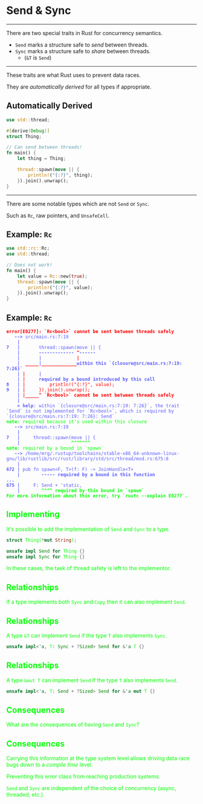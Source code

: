 # Send & Sync

---

There are two special traits in Rust for concurrency semantics.

-   `Send` marks a structure safe to *send* between threads.
-   `Sync` marks a structure safe to *share* between threads.
    -   (`&T` is `Send`)

---

These traits are what Rust uses to prevent data races.

They are *automatically derived* for all types if appropriate.

## Automatically Derived

```rust
use std::thread;

#[derive(Debug)]
struct Thing;

// Can send between threads!
fn main() {
    let thing = Thing;

    thread::spawn(move || {
        println!("{:?}", thing);
    }).join().unwrap();
}
```

---

There are some notable types which are not `Send` or `Sync`.

Such as `Rc`, raw pointers, and `UnsafeCell`.

## Example: `Rc`

```rust ignore
use std::rc::Rc;
use std::thread;

// Does not work!
fn main() {
    let value = Rc::new(true);
    thread::spawn(move || {
        println!("{:?}", value);
    }).join().unwrap();
}
```

## Example: `Rc`

<pre><code data-trim data-noescape><font color="#FF0000"><b>error[E0277]</b></span><b>: `Rc&lt;bool&gt;` cannot be sent between threads safely</b>
   <font color="#5C5CFF"><b>--&gt; </b></span>src/main.rs:7:19
    <font color="#5C5CFF"><b>|</b></span>
<font color="#5C5CFF"><b>7</b></span>   <font color="#5C5CFF"><b>|</b></span>       thread::spawn(move || {
    <font color="#5C5CFF"><b>|</b></span>       <font color="#5C5CFF"><b>-------------</b></span> <font color="#FF0000"><b>^</b></span><font color="#5C5CFF"><b>------</b></span>
    <font color="#5C5CFF"><b>|</b></span>       <font color="#5C5CFF"><b>|</b></span>             <font color="#FF0000"><b>|</b></span>
    <font color="#5C5CFF"><b>|</b></span>  <font color="#FF0000"><b>_____</b></span><font color="#5C5CFF"><b>|</b></span><font color="#FF0000"><b>_____________</b></span><font color="#5C5CFF"><b>within this `{closure@src/main.rs:7:19: 7:26}`</b></span>
    <font color="#5C5CFF"><b>|</b></span> <font color="#FF0000"><b>|</b></span>     <font color="#5C5CFF"><b>|</b></span>
    <font color="#5C5CFF"><b>|</b></span> <font color="#FF0000"><b>|</b></span>     <font color="#5C5CFF"><b>required by a bound introduced by this call</b></span>
<font color="#5C5CFF"><b>8</b></span>   <font color="#5C5CFF"><b>|</b></span> <font color="#FF0000"><b>|</b></span>         println!(&quot;{:?}&quot;, value);
<font color="#5C5CFF"><b>9</b></span>   <font color="#5C5CFF"><b>|</b></span> <font color="#FF0000"><b>|</b></span>     }).join().unwrap();
    <font color="#5C5CFF"><b>|</b></span> <font color="#FF0000"><b>|_____^</b></span> <font color="#FF0000"><b>`Rc&lt;bool&gt;` cannot be sent between threads safely</b></span>
    <font color="#5C5CFF"><b>|</b></span>
    <font color="#5C5CFF"><b>= </b></span><b>help</b>: within `{closure@src/main.rs:7:19: 7:26}`, the trait `Send` is not implemented for `Rc&lt;bool&gt;`, which is required by `{closure@src/main.rs:7:19: 7:26}: Send`
<font color="#00FF00"><b>note</b></span>: required because it&apos;s used within this closure
   <font color="#5C5CFF"><b>--&gt; </b></span>src/main.rs:7:19
    <font color="#5C5CFF"><b>|</b></span>
<font color="#5C5CFF"><b>7</b></span>   <font color="#5C5CFF"><b>|</b></span>     thread::spawn(move || {
    <font color="#5C5CFF"><b>|</b></span>                   <font color="#00FF00"><b>^^^^^^^</b></span>
<font color="#00FF00"><b>note</b></span>: required by a bound in `spawn`
   <font color="#5C5CFF"><b>--&gt; </b></span>/home/mrg/.rustup/toolchains/stable-x86_64-unknown-linux-gnu/lib/rustlib/src/rust/library/std/src/thread/mod.rs:675:8
    <font color="#5C5CFF"><b>|</b></span>
<font color="#5C5CFF"><b>672</b></span> <font color="#5C5CFF"><b>|</b></span> pub fn spawn&lt;F, T&gt;(f: F) -&gt; JoinHandle&lt;T&gt;
    <font color="#5C5CFF"><b>|</b></span>        <font color="#5C5CFF"><b>-----</b></span> <font color="#5C5CFF"><b>required by a bound in this function</b></span>
<font color="#5C5CFF"><b>...</b></span>
<font color="#5C5CFF"><b>675</b></span> <font color="#5C5CFF"><b>|</b></span>     F: Send + &apos;static,
    <font color="#5C5CFF"><b>|</b></span>        <font color="#00FF00"><b>^^^^</b></span> <font color="#00FF00"><b>required by this bound in `spawn`</b></span>
<b>For more information about this error, try `rustc --explain E0277`.</b>
</code></pre>

## Implementing

It's possible to add the implementation of `Send` and `Sync` to a type.

```rust
struct Thing(*mut String);

unsafe impl Send for Thing {}
unsafe impl Sync for Thing {}
```

In these cases, the task of thread safety is left to the implementor.

## Relationships

If a type implements both `Sync` and `Copy` then it can also implement `Send`.

## Relationships

A type `&T` can implement `Send` if the type `T` also implements `Sync`.

```rust ignore
unsafe impl<'a, T: Sync + ?Sized> Send for &'a T {}
```

## Relationships

A type `&mut T` can implement `Send` if the type `T` also implements `Send`.

```rust ignore
unsafe impl<'a, T: Send + ?Sized> Send for &'a mut T {}
```

## Consequences

What are the consequences of having `Send` and `Sync`?

## Consequences

Carrying this information at the type system level allows driving data race bugs down to a *compile time* level.

Preventing this error class from reaching production systems.

`Send` and `Sync` are independent of the choice of concurrency (async, threaded, etc.).
